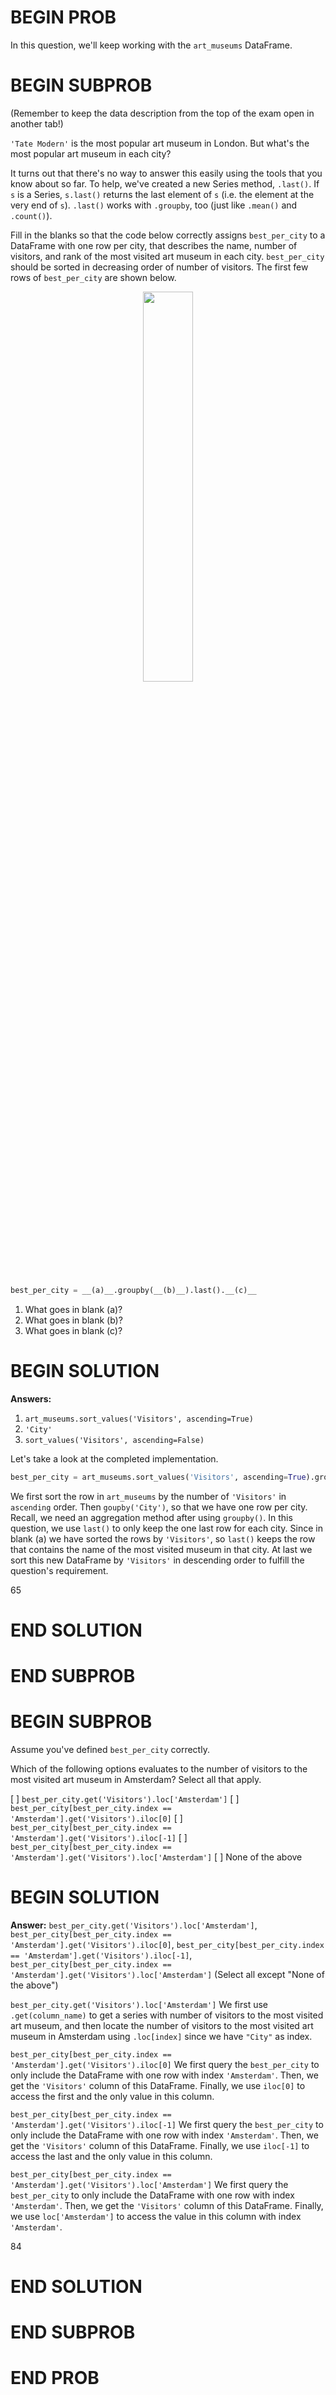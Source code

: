 # BEGIN PROB

In this question, we'll keep working with the `art_museums` DataFrame.

# BEGIN SUBPROB

(Remember to keep the data description from the top of the exam open in another tab!)

`'Tate Modern'` is the most popular art museum in London. But what's the most popular art museum in each city?

It turns out that there's no way to answer this easily using the tools that you know about so far. To help, we've created a new Series method, `.last()`. If `s` is a Series, `s.last()` returns the last element of `s` (i.e. the element at the very end of `s`). `.last()` works with `.groupby`, too (just like `.mean()` and `.count()`).

Fill in the blanks so that the code below correctly assigns `best_per_city` to a DataFrame with one row per city, that describes the name, number of visitors, and rank of the most visited art museum in each city. `best_per_city` should be sorted in decreasing order of number of visitors. The first few rows of `best_per_city` are shown below.

<center><img src='../assets/images/fa21-final/best_per_city.png' width=40%></center>
<br>

```py
best_per_city = __(a)__.groupby(__(b)__).last().__(c)__
```

1. What goes in blank (a)?
2. What goes in blank (b)?
3. What goes in blank (c)?

# BEGIN SOLUTION

**Answers:**

1. `art_museums.sort_values('Visitors', ascending=True)`
2. `'City'`
3. `sort_values('Visitors', ascending=False)`

Let's take a look at the completed implementation.

```py
best_per_city = art_museums.sort_values('Visitors', ascending=True).groupby('City').last().sort_values('Visitors', ascending=False)
```

We first sort the row in `art_museums` by the number of `'Visitors'` in `ascending` order. Then `goupby('City')`, so that we have one row per city. Recall, we need an aggregation method after using `groupby()`. In this question, we use `last()` to only keep the one last row for each city. Since in blank (a) we have sorted the rows by `'Visitors'`, so `last()` keeps the row that contains the name of the most visited museum in that city. At last we sort this new DataFrame by `'Visitors'` in descending order to fulfill the question's requirement.

<average>65</average>

# END SOLUTION

# END SUBPROB

# BEGIN SUBPROB

Assume you've defined `best_per_city` correctly.

Which of the following options evaluates to the number of visitors to the most visited art museum in Amsterdam? Select all that apply.

[ ] `best_per_city.get('Visitors').loc['Amsterdam']`
[ ] `best_per_city[best_per_city.index == 'Amsterdam'].get('Visitors').iloc[0]`
[ ] `best_per_city[best_per_city.index == 'Amsterdam'].get('Visitors').iloc[-1]`
[ ] `best_per_city[best_per_city.index == 'Amsterdam'].get('Visitors').loc['Amsterdam']`
[ ] None of the above

# BEGIN SOLUTION

**Answer:** `best_per_city.get('Visitors').loc['Amsterdam']`, `best_per_city[best_per_city.index == 'Amsterdam'].get('Visitors').iloc[0]`, `best_per_city[best_per_city.index == 'Amsterdam'].get('Visitors').iloc[-1]`, `best_per_city[best_per_city.index == 'Amsterdam'].get('Visitors').loc['Amsterdam']` (Select all except "None of the above")

`best_per_city.get('Visitors').loc['Amsterdam']` We first use `.get(column_name)` to get a series with number of visitors to the most visited art museum, and then locate the number of visitors to the most visited art museum in Amsterdam using `.loc[index]` since we have `"City"` as index.

`best_per_city[best_per_city.index == 'Amsterdam'].get('Visitors').iloc[0]`
We first query the `best_per_city` to only include the DataFrame with one row with index `'Amsterdam'`. Then, we get the `'Visitors'` column of this DataFrame. Finally, we use `iloc[0]` to access the first and the only value in this column.

`best_per_city[best_per_city.index == 'Amsterdam'].get('Visitors').iloc[-1]` We first query the `best_per_city` to only include the DataFrame with one row with index `'Amsterdam'`. Then, we get the `'Visitors'` column of this DataFrame. Finally, we use `iloc[-1]` to access the last and the only value in this column.

`best_per_city[best_per_city.index == 'Amsterdam'].get('Visitors').loc['Amsterdam']` We first query the `best_per_city` to only include the DataFrame with one row with index `'Amsterdam'`. Then, we get the `'Visitors'` column of this DataFrame. Finally, we use `loc['Amsterdam']` to access the value in this column with index `'Amsterdam'`.

<average>84</average>

# END SOLUTION

# END SUBPROB

# END PROB